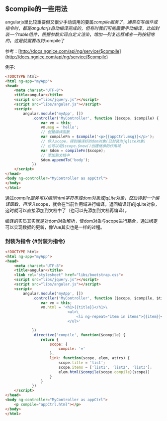 ## $compile的一些用法

angularjs里比较重要但又很少手动调用的要属$compile服务了，通常在写组件或指令时，都是angularjs自动编译完成的，但有时我们可能需要手动编译，比如封装一个table组件，根据参数实现自定义渲染，增加一列复选框或者一列按钮啥的，这是就需要用到$compile了

参考：[http://docs.ngnice.com/api/ng/service/$compile](http://docs.ngnice.com/api/ng/service/$compile)

例子:

```html
<!DOCTYPE html>
<html ng-app="myApp">
<head>
    <meta charset="UTF-8">
    <title>angular</title>
    <script src="libs/jquery.js"></script>
    <script src="libs/angular.js"></script>
    <script>
        angular.module('myApp', [])
            .controller('MyController', function ($scope, $compile) {
                var vm = this;
                vm.msg = 'hello';
                // 创建编译函数
                var compileFn = $compile('<p>{{appCtrl.msg}}</p>');
                // 传入scope，得到编译好的dom对象(已封装为jqlite对象)
                // 也可以用$scope.$new()创建继承的作用域
                var $dom = compileFn($scope); 
                // 添加到文档中
                $dom.appendTo('body');            
            })
    </script>
</head>
<body ng-controller="MyController as appCtrl">
</body>
</html>
```

通过$compile服务可以编译html字符串或dom对象或jqLite对象，然后得到一个编译函数，再传入$scope，就会在当前作用域进行编译，返回编译好的jqLite对象，这时就可以直接添加到文档中了（也可以先添加到文档再编译）。

编译的实质其实就是对dom对象解析，使dom对象与scope进行耦合，通过绑定可以实现数据的更新，像Vue其实也是一样的过程。

### 封装为指令 {#封装为指令}

```html
<!DOCTYPE html>
<html ng-app="myApp">
<head>
    <meta charset="UTF-8">
    <title>angular</title>
    <link rel="stylesheet" href="libs/bootstrap.css">
    <script src="libs/jquery.js"></script>
    <script src="libs/angular.js"></script>
    <script>
        angular.module('myApp', [])
            .controller('MyController', function ($scope, $compile, $timeout) {
                var vm = this;
                vm.html = '<h1>{{title}}</h1>\
                            <ul>\
                                <li ng-repeat="item in items">{{item}}</li>\
                            </ul>'

            })
            .directive('compile', function($compile) {
                return {
                    scope: {
                        compile: '='
                    },
                    link: function(scope, elem, attrs) {
                        scope.title = 'list';
                        scope.items = ['list1', 'list2', 'list3'];
                        elem.html($compile(scope.compile)(scope))
                    }
                }
            })
    </script>
</head>
<body ng-controller="MyController as appCtrl">
    <p compile="appCtrl.html"></p>
</body>
</html>
```



